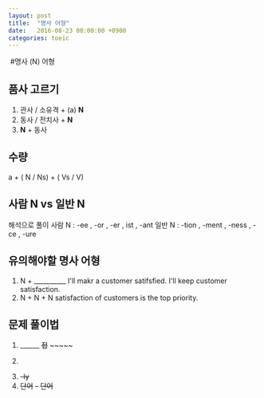 ```yaml
---
layout: post
title:  "명사 어형"
date:   2016-08-23 00:00:00 +0900
categories: toeic
---
```

​
#명사 (N) 어형

## 품사 고르기
1. 관사 / 소유격  +  (a)  **N**
2. 동사 / 전치사  +  **N**
3. **N**                      +  동사


## 수량
 a + ( N / Ns)   +  ( Vs / V)


## 사람 N   vs    일반 N  
해석으로 풀이
사람 N : -ee , -or , -er , ist , -ant
일반 N : -tion , -ment , -ness , -ce , -ure

## 유의해야할 명사 어형
1. N + __________  I'll makr a customer satifsfied.  I'll keep customer satisfaction.
2. N + N + N  satisfaction of customers is the top priority.

## 문제 풀이법
1. ______ ~~접~~ ~~~~~
2. ~~~~~ , ~~~~~ ______
3. ~~-ly~~
4. ~~단어~~ ~~-~~ ~~단어~~
